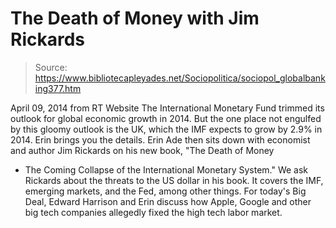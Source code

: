 # The Death of Money with Jim Rickards

> Source: https://www.bibliotecapleyades.net/Sociopolitica/sociopol_globalbanking377.htm

April 09, 2014
from RT
Website
The
International Monetary Fund trimmed its
outlook for global economic growth in 2014. But the one place not engulfed
by this gloomy outlook is the UK, which the IMF expects to grow by 2.9% in
2014. Erin brings you the details.
Erin Ade then sits down with economist and author Jim Rickards on his new
book, "The Death of Money
- The Coming Collapse of the International Monetary
System."
We ask Rickards about the threats to the US
dollar in his book.
It covers the IMF, emerging markets, and the Fed, among
other things. For today's Big Deal, Edward Harrison and Erin discuss
how Apple, Google and other big tech companies allegedly fixed the high tech
labor market.
